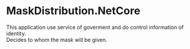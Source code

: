 # MaskDistribution.NetCore
This application use service of goverment and do control information of identity.   
Decides to whom the mask will be given.
